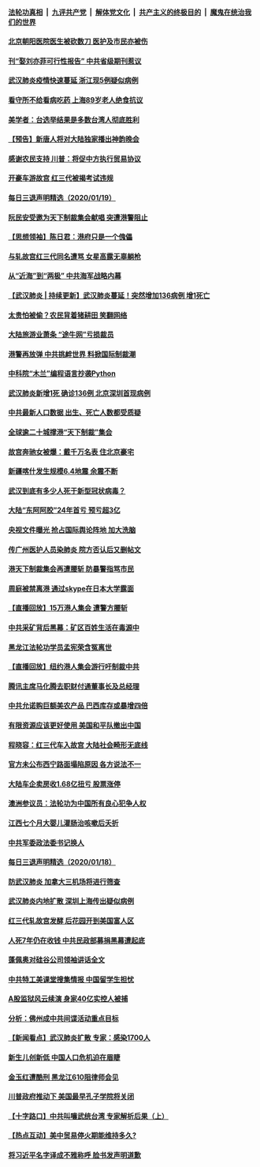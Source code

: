 ####  [法轮功真相](../../../../basic/blob/master/README.md?t=01202026) &nbsp;|&nbsp; [九评共产党](../../../../9ping.md/blob/master/README.md?t=01202026) &nbsp;|&nbsp; [解体党文化](../../../../jtdwh.md/blob/master/README.md?t=01202026)  &nbsp;|&nbsp; [共产主义的终极目的](../../../../gczydzjmd.md/blob/master/README.md?t=01202026) &nbsp;|&nbsp; [魔鬼在统治我们的世界](../../../../mgztzwmdsj.md/blob/master/README.md?t=01202026) 

#### [北京朝阳医院医生被砍数刀 医护及市民亦被伤](../pages/nsc413/n11807421.md?t=01202026) 

#### [刊“娶刘亦菲可行性报告” 中共省级期刊惹议](../pages/nsc413/n11807210.md?t=01202026) 

#### [武汉肺炎疫情快速蔓延 浙江现5例疑似病例](../pages/nsc413/n11806443.md?t=01202026) 

#### [看守所不给看病吃药 上海89岁老人绝食抗议](../pages/nsc413/n11806625.md?t=01202026) 

#### [美学者：台选举结果是多数台湾人彻底胜利](../pages/nsc413/n11806673.md?t=01202026) 

#### [【预告】新唐人将对大陆独家播出神韵晚会](../pages/nsc413/n11806368.md?t=01202026) 


#### [感谢农民支持 川普：将促中方执行贸易协议](../pages/nsc413/n11806369.md?t=01202026) 

#### [开豪车游故宫 红三代被揭考试违规](../pages/nsc413/n11806229.md?t=01202026) 

#### [每日三退声明精选（2020/01/19）](../pages/nsc413/n11806367.md?t=01202026) 

#### [阮民安受邀为天下制裁集会献唱 突遭港警阻止](../pages/nsc413/n11805546.md?t=01202026) 

#### [【思想领袖】陈日君：港府只是一个傀儡](../pages/nsc413/n11761234.md?t=01202026) 

#### [与轧故宫红三代同名遭骂 女星高露无辜躺枪](../pages/nsc413/n11805358.md?t=01202026) 

#### [从“近海”到“两极” 中共海军战略内幕](../pages/nsc413/n11753795.md?t=01202026) 

#### [【武汉肺炎 | 持续更新】武汉肺炎蔓延！突然增加136病例 增1死亡](../pages/nsc413/n11801312.md?t=01202026) 

#### [太贵怕被偷？农民背着猪耕田 笑翻网络](../pages/nsc413/n11805938.md?t=01202026) 

#### [大陆旅游业萧条 “途牛网”亏损裁员](../pages/nsc413/n11805786.md?t=01202026) 

#### [港警再放弹 中共挑衅世界 料掀国际制裁潮](../pages/nsc413/n11805767.md?t=01202026) 

#### [中科院“木兰”编程语言抄袭Python](../pages/nsc413/n11805504.md?t=01202026) 

#### [武汉肺炎新增1死 确诊136例 北京深圳首现病例](../pages/nsc413/n11805579.md?t=01202026) 

#### [中共最新人口数据 出生、死亡人数都受质疑](../pages/nsc413/n11805538.md?t=01202026) 

#### [全球逾二十城撑港“天下制裁”集会](../pages/nsc413/n11805171.md?t=01202026) 

#### [故宫奔驰女被爆：戴千万名表 住北京豪宅](../pages/nsc413/n11805440.md?t=01202026) 

#### [新疆喀什发生规模6.4地震  余震不断](../pages/nsc413/n11805481.md?t=01202026) 

#### [武汉到底有多少人死于新型冠状病毒？](../pages/nsc413/n11805480.md?t=01202026) 

#### [大陆“东阿阿胶”24年首亏 预亏超3亿](../pages/nsc413/n11805332.md?t=01202026) 

#### [央视文件曝光 抢占国际舆论阵地 加大洗脑](../pages/nsc413/n11805294.md?t=01202026) 

#### [传广州医护人员染肺炎 院方否认后又删帖文](../pages/nsc413/n11805257.md?t=01202026) 

#### [港天下制裁集会再遭腰斩 防暴警指骂市民](../pages/nsc413/n11804931.md?t=01202026) 

#### [周庭被禁离港 通过skype在日本大学露面](../pages/nsc413/n11804943.md?t=01202026) 


#### [【直播回放】15万港人集会 遭警方腰斩](../pages/nsc413/n11805095.md?t=01202026) 

#### [中共采矿背后黑幕：矿区百姓生活在毒源中](../pages/nsc413/n11768135.md?t=01202026) 

#### [黑龙江法轮功学员孟宪荣含冤离世](../pages/nsc413/n11804768.md?t=01202026) 

#### [【直播回放】纽约港人集会游行吁制裁中共](../pages/nsc413/n11801551.md?t=01202026) 

#### [腾讯主席马化腾去职财付通董事长及总经理](../pages/nsc413/n11804804.md?t=01202026) 

#### [中共允诺购巨额美农产品 巴西库存或暴增四倍](../pages/nsc413/n11804292.md?t=01202026) 

#### [有限资源应该更好使用 美国和平队撤出中国](../pages/nsc413/n11804541.md?t=01202026) 

#### [程晓容：红三代车入故宫 大陆社会畸形无底线](../pages/nsc413/n11804572.md?t=01202026) 

#### [官方未公布西宁路面塌陷原因 各方说法不一](../pages/nsc413/n11804078.md?t=01202026) 

#### [大陆车企卖房收1.68亿扭亏 股票涨停](../pages/nsc413/n11803887.md?t=01202026) 

#### [澳洲参议员：法轮功为中国所有良心犯争人权](../pages/nsc413/n11801155.md?t=01202026) 

#### [江西七个月大婴儿灌肠治咳嗽后夭折](../pages/nsc413/n11804070.md?t=01202026) 

#### [中共军委政法委书记换人](../pages/nsc413/n11803788.md?t=01202026) 

#### [每日三退声明精选（2020/01/18）](../pages/nsc413/n11803815.md?t=01202026) 

#### [防武汉肺炎 加拿大三机场将进行筛查](../pages/nsc413/n11803776.md?t=01202026) 

#### [武汉肺炎内地扩散  深圳上海传出疑似病例](../pages/nsc413/n11803796.md?t=01202026) 

#### [红三代轧故宫发酵 后花园开到美国富人区](../pages/nsc413/n11803564.md?t=01202026) 

#### [人死7年仍在收钱 中共民政部募捐黑幕遭起底](../pages/nsc413/n11803448.md?t=01202026) 

#### [蓬佩奥对硅谷公司领袖讲话全文](../pages/nsc413/n11803223.md?t=01202026) 

#### [中共特工美课堂搜集情报 中国留学生担忧](../pages/nsc413/n11803438.md?t=01202026) 

#### [A股监狱风云续演 身家40亿实控人被捕](../pages/nsc413/n11803423.md?t=01202026) 

#### [分析：佛州成中共间谍活动重点目标](../pages/nsc413/n11803420.md?t=01202026) 

#### [【新闻看点】武汉肺炎扩散 专家：感染1700人](../pages/nsc413/n11803219.md?t=01202026) 

#### [新生儿创新低 中国人口危机迫在眉睫](../pages/nsc413/n11803344.md?t=01202026) 

#### [金玉红遭酷刑 黑龙江610阻律师会见](../pages/nsc413/n11803218.md?t=01202026) 

#### [川普政府推动下 美国最早孔子学院将关闭](../pages/nsc413/n11803287.md?t=01202026) 

#### [【十字路口】中共叫嚷武统台湾 专家解析后果（上）](../pages/nsc413/n11798622.md?t=01202026) 

#### [【热点互动】美中贸易停火期能维持多久?](../pages/nsc413/n11803234.md?t=01202026) 

#### [将习近平名字译成不雅称呼 脸书发声明道歉](../pages/nsc413/n11803294.md?t=01202026) 

